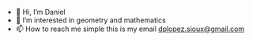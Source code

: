 - 👋 Hi, I’m Daniel
- 👀 I’m interested in geometry and mathematics
- 📫 How to reach me simple this is my email dplopez.sioux@gmail.com

<!---
dplopezsioux/dplopezsioux is a ✨ special ✨ repository because its `README.md` (this file) appears on your GitHub profile.
You can click the Preview link to take a look at your changes.
--->
